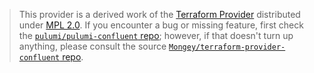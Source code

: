 > This provider is a derived work of the [Terraform Provider](https://github.com/Mongey/terraform-provider-confluent)
> distributed under [MPL 2.0](https://www.mozilla.org/en-US/MPL/2.0/). If you encounter a bug or missing feature,
> first check the [`pulumi/pulumi-confluent` repo](https://github.com/pulumi/pulumi-confluent/issues); however, if that doesn't turn up anything,
> please consult the source [`Mongey/terraform-provider-confluent` repo](https://github.com/Mongey/terraform-provider-confluent/issues).
